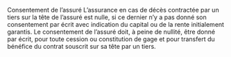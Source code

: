 Consentement de l’assuré
L’assurance en cas de décès contractée par un tiers sur la tête de l’assuré est nulle, si ce dernier n’y a pas donné son consentement par écrit avec indication du capital ou de la rente initialement garantis.
Le consentement de l’assuré doit, à peine de nullité, être donné par écrit, pour toute cession ou constitution de gage et pour transfert du bénéfice du contrat souscrit sur sa tête par un tiers.